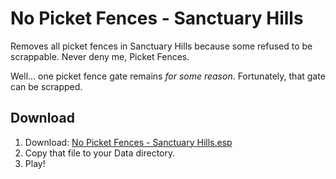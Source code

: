 # No Picket Fences - Sanctuary Hills

Removes all picket fences in Sanctuary Hills because some refused to be scrappable. Never deny me, Picket Fences.

Well... one picket fence gate remains *for some reason*. Fortunately, that gate can be scrapped.

## Download

1. Download: [No Picket Fences - Sanctuary Hills.esp](https://github.com/fireundubh/fo4-mods/blob/master/No%20Picket%20Fences%20-%20Sanctuary%20Hills/No%20Picket%20Fences%20-%20Sanctuary%20Hills.esp?raw=true)
2. Copy that file to your Data directory.
3. Play!